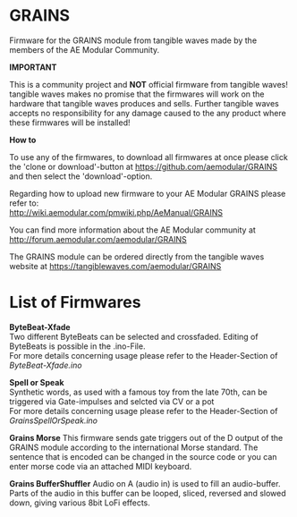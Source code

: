 # GRAINS
Firmware for the GRAINS module from tangible waves made by the members of the AE Modular Community. 

__IMPORTANT__ 

This is a community project and __NOT__ official firmware from tangible waves! tangible waves makes no promise that the firmwares will work on the hardware that tangible waves produces and sells. Further tangible waves accepts no responsibility for any damage caused to the any product where these firmwares will be installed!

__How to__

To use any of the firmwares, to download all firmwares at once please click the 'clone or download'-button at https://github.com/aemodular/GRAINS and then select the 'download'-option.  

Regarding how to upload new firmware to your AE Modular GRAINS please refer to:    
http://wiki.aemodular.com/pmwiki.php/AeManual/GRAINS

You can find more information about the AE Modular community at http://forum.aemodular.com/aemodular/GRAINS

The GRAINS module can be ordered directly from the tangible waves website at https://tangiblewaves.com/aemodular/GRAINS

List of Firmwares
==================
__ByteBeat-Xfade__                                                              
Two different ByteBeats can be selected and crossfaded. Editing of ByteBeats is possible in the .ino-File.   
For more details concerning usage please refer to the Header-Section of *ByteBeat-Xfade.ino*

__Spell or Speak__                                                              
Synthetic words, as used with a famous toy from the late 70th, can be triggered via Gate-impulses and selcted via CV or a pot  
For more details concerning usage please refer to the Header-Section of *GrainsSpellOrSpeak.ino*

__Grains Morse__ 
This firmware sends gate triggers out of the D output of the GRAINS module according to the international Morse standard. The sentence that is encoded can be changed in the source code or you can enter morse code via an attached MIDI keyboard.

__Grains BufferShuffler__ 
Audio on A (audio in) is used to fill an audio-buffer. Parts of the audio in this buffer can be looped, sliced, reversed and slowed down, giving various 8bit LoFi effects.   
